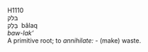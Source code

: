 <body>
  <p>H1110<br>  בּלק  <br> בָּלַק  ‎  bâlaq  <br><i>baw-lak‘ </i><br>A primitive root; to <i>annihilate: - </i>(make) waste.<br></p>
 </body>